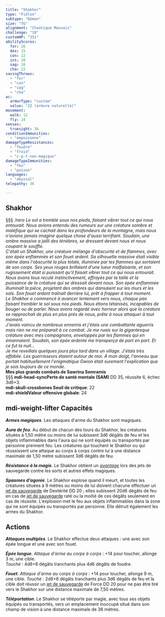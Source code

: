 ```yaml
---
title: "Shakhor"
type: "Fiélon"
subtype: "Démon"
size: "TG"
alignment: "Chaotique Mauvais"
challenge: "19"
customHP: "351"
abilityScores:
  for: 26
  dex: 15
  con: 22
  int: 20
  sag: 16
  cha: 22
savingThrows:
  - "for"
  - "con"
  - "sag"
  - "cha"
ac:
  armorType: "custom"
  value: "22 (armure naturelle)"
movement:
  walk: 12
  fly: 24
senses:
  truesight: 36
conditionImmunities:
  - "empoisonne"
damageTypeResistances:
  - "foudre"
  - "froid"
  - "c-p-t-non-magique"
damageTypeImmunities:
  - "feu"
  - "poison"
languages:
  - "abyssal"
telepathy: 36

---
```

## Shakhor
§§§ .hero
*Le sol a tremblé sous nos pieds, faisant vibrer tout ce qui nous entourait. Nous avions entendu des rumeurs sur une créature sombre et maléfique qui se cachait dans les profondeurs de la montagne, mais nous n'avions jamais imaginé quelque chose d'aussi terrifiant. Soudain, une ombre massive a jailli des ténèbres, se dressant devant nous et nous coupant le souffle.*    
*C'était un Shakhor, une créature mélange d'obscurité et de flammes, avec son épée enflammée et son fouet ardent. Sa silhouette massive était visible même dans l'obscurité la plus totale, illuminée par les flammes qui sortaient de son corps. Ses yeux rouges brillaient d'une lueur malfaisante, et son rugissement était si puissant qu'il faisait vibrer tout ce qui nous entourait.*   
*Nous avons tous reculé instinctivement, effrayés par la taille et la puissance de la créature qui se dressait devant nous. Son épée enflammée illuminait la pièce, projetant des ombres qui dansaient sur les murs et les sols. Son fouet ardent traînait derrière lui, prêt à frapper à tout moment.*   
*Le Shakhor a commencé à avancer lentement vers nous, chaque pas faisant trembler le sol sous nos pieds. Nous étions tétanisés, incapables de bouger ou de parler. Nous avons regardé avec horreur alors que la créature se rapprochait de plus en plus près de nous, prête à nous attaquer à tout moment.*   
*J'avais vaincu de nombreux ennemis et j'étais une combattante aguerris mais rien ne me préparait à ce combat. Je me ruais sur la gigantesque créature avec mes compagnons, enveloppés par les flammes qui en émannaient. Soudain, son épée ardente me transperça de part en part. Et ce fut la nuit...*   
*Je me reveillais quelques jours plus tard dans un village. J'étais très affablie. Les guerrisseurs étaient autour de moi. A mon doigt, l'anneau que portait habituellement l'enigmatique Gwion était surement l'explication que je sois toujours de ce monde.*     
**Mes plus grands combats de Sawrina Semramis**   
§§§
**<v-icon>mdi-head-sync</v-icon>Perte de santé mentale (SAM)** DD 35, réussite 6, échec 3d6+3.  
**<v-icon>mdi-skull-crossbones</v-icon> Seuil de critique**: 22            
**<v-icon>mdi-shield</v-icon>Valeur offensive globale**: 24     
## <v-icon>mdi-weight-lifter</v-icon> Capacités
_**Armes magiques**_. Les attaques d'arme du Shakhor sont magiques.

_**Aura de feu**_. Au début de chacun des tours du Shakhor, les créatures situées à 1,50 mètre ou moins de lui subissent 3d6 dégâts de feu et les objets inflammables dans l'aura qui ne sont équipés ou transportés par personne prennent feu. Les créatures qui touchent le Shakhor ou qui réussissent une attaque au corps à corps contre lui à une distance maximale de 1,50 mètre subissent 3d6 dégâts de feu.

_**Résistance à la magie**_. Le Shakhor obtient un [_avantage_](/utiliser-les-caracteristiques/#avantage-et-desavantage) lors des jets de sauvegarde contre les sorts et autres effets magiques.

_**Spasmes d'agonie**_. Le Shakhor explose quand il meurt, et toutes les créatures situées à 9 mètres ou moins de lui doivent chacune effectuer un [jet de sauvegarde](/utiliser-les-caracteristiques/#jets-de-sauvegarde) de Dextérité DD 20 ; elles subissent 20d6 dégâts de feu en cas de [jet de sauvegarde](/utiliser-les-caracteristiques/#jets-de-sauvegarde) raté ou la moitié de ces dégâts seulement en cas de réussite. L'explosion met le feu aux objets inflammables dans la zone qui ne sont équipés ou transportés par personne. Elle détruit également les armes du Shakhor.

## Actions
_**Attaques multiples**_. Le Shakhor effectue deux attaques : une avec son épée longue et une avec son fouet.

_**Épée longue**_. _Attaque d'arme au corps à corps_ : +14 pour toucher, allonge 3 m, une cible.  
_Touché_ : 4d6+8 dégâts tranchants plus 4d6 dégâts de foudre.

_**Fouet**_. _Attaque d'arme au corps à corps_ : +14 pour toucher, allonge 9 m, une cible.
_Touché_ : 2d6+8 dégâts tranchants plus 3d6 dégâts de feu et la cible doit réussir un [jet de sauvegarde](/utiliser-les-caracteristiques/#jets-de-sauvegarde) de Force DD 20 pour ne pas être tiré vers le Shakhor sur une distance maximale de 7,50 mètres.

_**Téléportation**_. Le Shakhor se téléporte par magie, avec tous ses objets équipés ou transportés, vers un emplacement inoccupé situé dans son champ de vision à une distance maximale de 36 mètres.
